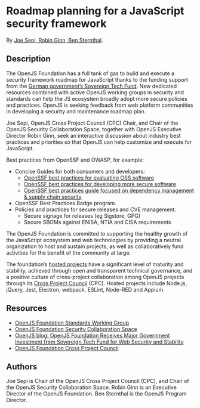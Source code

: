 # Roadmap planning for a JavaScript security framework

By [Joe Sepi, Robin Ginn, Ben Sternthal](#authors).

## Description

The OpenJS Foundation has a full tank of gas to build and execute a security framework roadmap for JavaScript thanks to the funding support from the [German government’s Sovereign Tech Fund](https://sovereigntechfund.de/en/). New dedicated resources combined with active OpenJS working groups in security and standards can help the JS ecosystem broadly adopt more secure policies and practices. OpenJS is seeking feedback from web platform communities in developing a security and maintenance roadmap plan.

Joe Sepi, OpenJS Cross Project Council (CPC) Chair, and Chair of the OpenJS Security Collaboration Space, together with OpenJS Executive Director Robin Ginn, seek an interactive discussion about industry best practices and priorities so that OpenJS can help customize and execute for JavaScript.

Best practices from OpenSSF and OWASP, for example:
* Concise Guides for both consumers and developers:
  * [OpenSSF best practices for evaluating OSS software](https://github.com/ossf/wg-best-practices-os-developers/blob/main/docs/Concise-Guide-for-Evaluating-Open-Source-Software.md#readme)
  * [OpenSSF best practices for developing more secure software](https://github.com/ossf/wg-best-practices-os-developers/blob/main/docs/Concise-Guide-for-Developing-More-Secure-Software.md#readme)
  * [OpenSSF best practices guide focused on dependency management & supply chain security](https://openssf.org/blog/2022/09/01/npm-best-practices-for-the-supply-chain/)
* OpenSSF Best Practices Badge program.
* Policies and practices for secure releases and CVE management.
  * Secure signage for releases (eg Sigstore, GPG)
  * Secure SBOMs against ENISA, NTIA and CISA requirements

The OpenJS Foundation is committed to supporting the healthy growth of the JavaScript ecosystem and web technologies by providing a neutral organization to host and sustain projects, as well as collaboratively fund activities for the benefit of the community at large.

The foundation’s [hosted projects](https://openjsf.org/projects/) have a significant level of maturity and stability, achieved through open and transparent technical governance, and a positive culture of cross-project collaboration among OpenJS projects through its [Cross Project Council](https://github.com/openjs-foundation/cross-project-council) (CPC). Hosted projects include Node.js, jQuery, Jest, Electron, webpack, ESLint, Node-RED and Appium.


## Resources

- [OpenJS Foundation Standards Working Group](https://github.com/openjs-foundation/standards)
- [OpenJS Foundation Security Collaboration Space](https://github.com/openjs-foundation/security-collab-space)
- [OpenJS blog: OpenJS Foundation Receives Major Government Investment from Sovereign Tech Fund for Web Security and Stability](https://openjsf.org/blog/2023/05/02/openjs-foundation-receives-major-government-investment-from-sovereign-tech-fund-for-web-security-and-stability/)
- [OpenJS Foundation Cross Project Council](https://github.com/openjs-foundation/cross-project-council)


## Authors

Joe Sepi is Chair of the OpenJS Cross Project Council (CPC), and Chair of the OpenJS Security Collaboration Space. Robin Ginn is an Executive Director of the OpenJS Foundation. Ben Sternthal is the OpenJS Program Director.